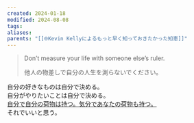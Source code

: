 ```yaml
---
created: 2024-01-18
modified: 2024-08-08
tags: 
aliases: 
parents: "[[🌐Kevin Kellyによるもっと早く知っておきたかった知恵]]"
---
```

> Don’t measure your life with someone else’s ruler.
> 
> 他人の物差しで自分の人生を測らないでください。

自分の好きなものは自分で決める。  
自分がやりたいことは自分で決める。  
[自分で自分の荷物は持つ。気分であなたの荷物も持つ。](https://www.youtube.com/watch?v=ecHhCHKu3Hs)  
それでいいと思う。